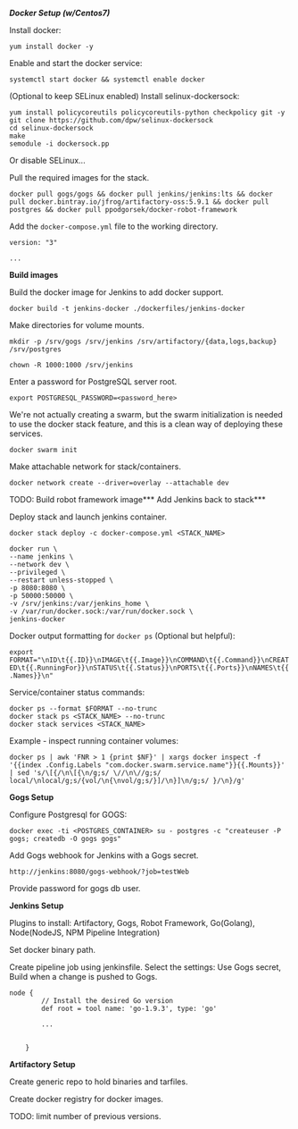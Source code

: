 ***Docker Setup (w/Centos7)***

Install docker:

`yum install docker -y`

Enable and start the docker service:

`systemctl start docker && systemctl enable docker`

(Optional to keep SELinux enabled) Install selinux-dockersock:

```
yum install policycoreutils policycoreutils-python checkpolicy git -y
git clone https://github.com/dpw/selinux-dockersock
cd selinux-dockersock
make
semodule -i dockersock.pp
```

Or disable SELinux...

Pull the required images for the stack.

`docker pull gogs/gogs && docker pull jenkins/jenkins:lts && docker pull docker.bintray.io/jfrog/artifactory-oss:5.9.1 && docker pull postgres && docker pull ppodgorsek/docker-robot-framework`

Add the `docker-compose.yml` file to the working directory.

```
version: "3"

...
```

**Build images**

Build the docker image for Jenkins to add docker support.

`docker build -t jenkins-docker ./dockerfiles/jenkins-docker`

Make directories for volume mounts.

`mkdir -p /srv/gogs /srv/jenkins /srv/artifactory/{data,logs,backup} /srv/postgres`

`chown -R 1000:1000 /srv/jenkins`

Enter a password for PostgreSQL server root.

`export POSTGRESQL_PASSWORD=<password_here>`

We're not actually creating a swarm, but the swarm initialization is needed to use the docker stack feature, and this is a clean way of deploying these services. 

`docker swarm init`

Make attachable network for stack/containers.

`docker network create --driver=overlay --attachable dev`

TODO:
Build robot framework image***
Add Jenkins back to stack***

Deploy stack and launch jenkins container.

`docker stack deploy -c docker-compose.yml <STACK_NAME>`

```
docker run \
--name jenkins \
--network dev \
--privileged \
--restart unless-stopped \
-p 8080:8080 \
-p 50000:50000 \
-v /srv/jenkins:/var/jenkins_home \
-v /var/run/docker.sock:/var/run/docker.sock \
jenkins-docker
```

Docker output formatting for `docker ps` (Optional but helpful):

`export FORMAT="\nID\t{{.ID}}\nIMAGE\t{{.Image}}\nCOMMAND\t{{.Command}}\nCREATED\t{{.RunningFor}}\nSTATUS\t{{.Status}}\nPORTS\t{{.Ports}}\nNAMES\t{{.Names}}\n"`

Service/container status commands:

```
docker ps --format $FORMAT --no-trunc
docker stack ps <STACK_NAME> --no-trunc
docker stack services <STACK_NAME> 
```

Example - inspect running container volumes:

`docker ps | awk 'FNR > 1 {print $NF}' | xargs docker inspect -f '{{index .Config.Labels "com.docker.swarm.service.name"}}{{.Mounts}}' | sed 's/\[{/\n\[{\n/g;s/ \//\n\//g;s/ local/\nlocal/g;s/{vol/\n{\nvol/g;s/}]/\n}]\n/g;s/ }/\n}/g'`

**Gogs Setup**

Configure Postgresql for GOGS:

`docker exec -ti <POSTGRES_CONTAINER> su - postgres -c "createuser -P gogs; createdb -O gogs gogs"`

Add Gogs webhook for Jenkins with a Gogs secret.

`http://jenkins:8080/gogs-webhook/?job=testWeb`

Provide password for gogs db user.

**Jenkins Setup**

Plugins to install: Artifactory, Gogs, Robot Framework, Go(Golang), Node(NodeJS, NPM Pipeline Integration)

Set docker binary path.

Create pipeline job using jenkinsfile. Select the settings: Use Gogs secret, Build when a change is pushed to Gogs.

```
node {
        // Install the desired Go version
        def root = tool name: 'go-1.9.3', type: 'go'
        
        ...

        
    }
```

**Artifactory Setup**

Create generic repo to hold binaries and tarfiles. 

Create docker registry for docker images. 

TODO: limit number of previous versions.